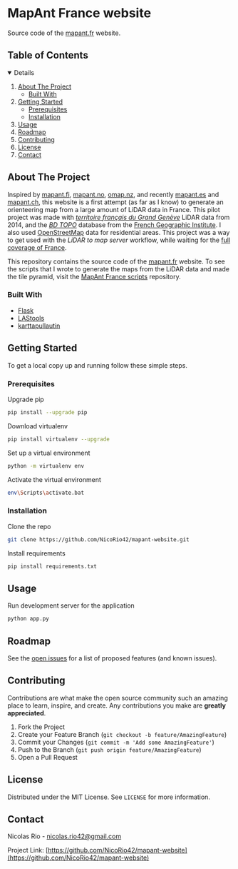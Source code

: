 # MapAnt France website

Source code of the [mapant.fr](http://mapant.fr/) website.

<!-- TABLE OF CONTENTS -->
## Table of Contents
<details open="open">
  <ol>
    <li>
      <a href="#about-the-project">About The Project</a>
      <ul>
        <li><a href="#built-with">Built With</a></li>
      </ul>
    </li>
    <li>
      <a href="#getting-started">Getting Started</a>
      <ul>
        <li><a href="#prerequisites">Prerequisites</a></li>
        <li><a href="#installation">Installation</a></li>
      </ul>
    </li>
    <li><a href="#usage">Usage</a></li>
    <li><a href="#roadmap">Roadmap</a></li>
    <li><a href="#contributing">Contributing</a></li>
    <li><a href="#license">License</a></li>
    <li><a href="#contact">Contact</a></li>
  </ol>
</details>



<!-- ABOUT THE PROJECT -->
## About The Project

Inspired by [mapant.fi](http://mapant.fi), [mapant.no](http://mapant.no), [omap.nz](http://omap.nz), and recently [mapant.es](http://mapant.es) and [mapant.ch](https://mapant.ch/), this website is a first attempt (as far as I know) to generate an orienteering map from a large amount of LiDAR data in France. This pilot project was made with *[territoire français du Grand Genève](https://www.data.gouv.fr/fr/datasets/carroyage-des-dalles-des-points-lidar-2014-territoire-francais-grand-geneve/)* LiDAR data from 2014, and the *[BD TOPO](https://geoservices.ign.fr/documentation/diffusion/telechargement-donnees-libres.html#bd-topo)* database from the [French Geographic Institute](https://www.ign.fr/). I also used [OpenStreetMap](https://www.openstreetmap.org) data for residential areas. This project was a way to get used with the *LiDAR to map server* workflow, while waiting for the [full coverage of France](https://www.ign.fr/institut/nos-activites/lidar-hd-une-couverture-nationale-dici-2025).

This repository contains the source code of the [mapant.fr](http://mapant.fr/) website. To see the scripts that I wrote to generate the maps from the LiDAR data and made the tile pyramid, visit the [MapAnt France scripts](https://github.com/NicoRio42/mapant-scripts) repository.

### Built With

* [Flask](https://flask.palletsprojects.com/en/2.0.x/)
* [LAStools](https://rapidlasso.com/LAStools/)
* [karttapullautin](http://www.routegadget.net/karttapullautin/)


<!-- GETTING STARTED -->
## Getting Started

To get a local copy up and running follow these simple steps.

### Prerequisites

Upgrade pip
```sh
pip install --upgrade pip
```
Download virtualenv
```sh
pip install virtualenv --upgrade
```
Set up a virtual environment
```sh
python -m virtualenv env
```
Activate the virtual environment
```sh
env\Scripts\activate.bat
```

### Installation

Clone the repo
```sh
git clone https://github.com/NicoRio42/mapant-website.git
```
Install requirements
```sh
pip install requirements.txt
```

<!-- USAGE -->
## Usage

Run development server for the application
```sh
python app.py
```


<!-- ROADMAP -->
## Roadmap

See the [open issues](https://github.com/NicoRio42/mapant-website/issues) for a list of proposed features (and known issues).



<!-- CONTRIBUTING -->
## Contributing

Contributions are what make the open source community such an amazing place to learn, inspire, and create. Any contributions you make are **greatly appreciated**.

1. Fork the Project
2. Create your Feature Branch (`git checkout -b feature/AmazingFeature`)
3. Commit your Changes (`git commit -m 'Add some AmazingFeature'`)
4. Push to the Branch (`git push origin feature/AmazingFeature`)
5. Open a Pull Request



<!-- LICENSE -->
## License

Distributed under the MIT License. See `LICENSE` for more information.



<!-- CONTACT -->
## Contact

Nicolas Rio - nicolas.rio42@gmail.com

Project Link: [https://github.com/NicoRio42/mapant-website](https://github.com/NicoRio42/mapant-website)
